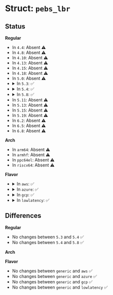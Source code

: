 # Struct: <code>pebs_lbr</code>

## Status
<b>Regular</b>
<ul>
<li>
In <code>4.4</code>: Absent ⚠️
</li>
<li>
In <code>4.8</code>: Absent ⚠️
</li>
<li>
In <code>4.10</code>: Absent ⚠️
</li>
<li>
In <code>4.13</code>: Absent ⚠️
</li>
<li>
In <code>4.15</code>: Absent ⚠️
</li>
<li>
In <code>4.18</code>: Absent ⚠️
</li>
<li>
In <code>5.0</code>: Absent ⚠️
</li>
<li>
<details>
<summary>In <code>5.3</code>: ✅</summary>

```c
struct pebs_lbr {
    struct pebs_lbr_entry lbr[0];
};
```
</details>
</li>
<li>
<details>
<summary>In <code>5.4</code>: ✅</summary>

```c
struct pebs_lbr {
    struct pebs_lbr_entry lbr[0];
};
```
</details>
</li>
<li>
<details>
<summary>In <code>5.8</code>: ✅</summary>

```c
struct pebs_lbr {
    struct pebs_lbr_entry lbr[0];
};
```
</details>
</li>
<li>
In <code>5.11</code>: Absent ⚠️
</li>
<li>
In <code>5.13</code>: Absent ⚠️
</li>
<li>
In <code>5.15</code>: Absent ⚠️
</li>
<li>
In <code>5.19</code>: Absent ⚠️
</li>
<li>
In <code>6.2</code>: Absent ⚠️
</li>
<li>
In <code>6.5</code>: Absent ⚠️
</li>
<li>
In <code>6.8</code>: Absent ⚠️
</li>
</ul>
<b>Arch</b>
<ul>
<li>
In <code>arm64</code>: Absent ⚠️
</li>
<li>
In <code>armhf</code>: Absent ⚠️
</li>
<li>
In <code>ppc64el</code>: Absent ⚠️
</li>
<li>
In <code>riscv64</code>: Absent ⚠️
</li>
</ul>
<b>Flavor</b>
<ul>
<li>
<details>
<summary>In <code>aws</code>: ✅</summary>

```c
struct pebs_lbr {
    struct pebs_lbr_entry lbr[0];
};
```
</details>
</li>
<li>
<details>
<summary>In <code>azure</code>: ✅</summary>

```c
struct pebs_lbr {
    struct pebs_lbr_entry lbr[0];
};
```
</details>
</li>
<li>
<details>
<summary>In <code>gcp</code>: ✅</summary>

```c
struct pebs_lbr {
    struct pebs_lbr_entry lbr[0];
};
```
</details>
</li>
<li>
<details>
<summary>In <code>lowlatency</code>: ✅</summary>

```c
struct pebs_lbr {
    struct pebs_lbr_entry lbr[0];
};
```
</details>
</li>
</ul>

## Differences
<b>Regular</b>
<ul>
<li>
No changes between <code>5.3</code> and <code>5.4</code> ✅
</li>
<li>
No changes between <code>5.4</code> and <code>5.8</code> ✅
</li>
</ul>
<b>Arch</b>
<ul>
</ul>
<b>Flavor</b>
<ul>
<li>
No changes between <code>generic</code> and <code>aws</code> ✅
</li>
<li>
No changes between <code>generic</code> and <code>azure</code> ✅
</li>
<li>
No changes between <code>generic</code> and <code>gcp</code> ✅
</li>
<li>
No changes between <code>generic</code> and <code>lowlatency</code> ✅
</li>
</ul>
